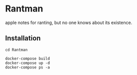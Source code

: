 # Rantman
apple notes for ranting, but no one knows about its existence.

## Installation

```
cd Rantman

docker-compose build
docker-compose up -d
docker-compose ps -a
```
